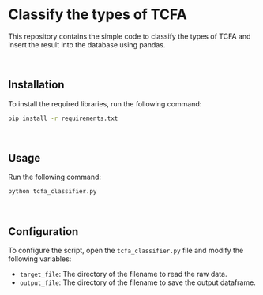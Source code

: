 # Classify the types of TCFA

This repository contains the simple code to classify the types of TCFA and insert the result into the database using pandas.

<br>

## Installation

To install the required libraries, run the following command:

```bash
pip install -r requirements.txt
```

<br>

## Usage

Run the following command:

```bash
python tcfa_classifier.py
```

<br>

## Configuration

To configure the script, open the `tcfa_classifier.py` file and modify the following variables:

- `target_file`: The directory of the filename to read the raw data.
- `output_file`: The directory of the filename to save the output dataframe.
